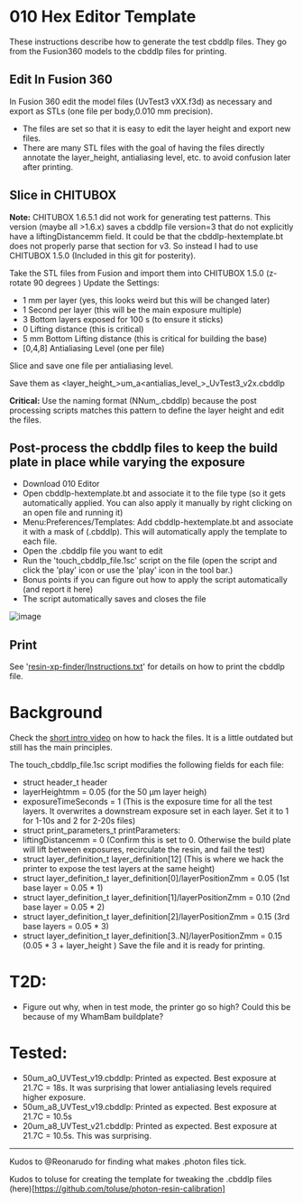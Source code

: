 # 010 Hex Editor Template

These instructions describe how to generate the test cbddlp files. They go from the Fusion360 models to the cbddlp files for printing. 

## Edit In Fusion 360
In Fusion 360 edit the model files (UvTest3 vXX.f3d) as necessary and export as STLs (one file per body,0.010 mm precision).
- The files are set so that it is easy to edit the layer height and export new files. 
- There are many STL files with the goal of having the files directly annotate the layer_height, antialiasing level, etc. to avoid confusion later after printing. 

## Slice in CHITUBOX
**Note:** CHITUBOX 1.6.5.1 did not work for generating test patterns. This version (maybe all >1.6.x) saves a cbddlp file version=3 that do not explicitly have a liftingDistancemm field.  It could be that the cbddlp-hextemplate.bt does not properly parse that section for v3. So instead I had to use CHITUBOX 1.5.0 (Included in this git for posterity).

Take the STL files from Fusion and import them into CHITUBOX 1.5.0 (z-rotate 90 degrees )
Update the Settings: 
- 1 mm per layer (yes, this looks weird but this will be changed later)
- 1 Second per layer (this will be the main exposure multiple)
- 3 Bottom layers exposed for 100 s (to ensure it sticks)
- 0 Lifting distance (this is critical)
- 5 mm Bottom Lifting distance (this is critical for building the base)
- [0,4,8] Antialiasing Level (one per file)

Slice and save one file per antialiasing level. 

Save them as <layer_height_>um_a<antialias_level_>_UvTest3_v2x.cbddlp

**Critical:** Use the naming format (NNum_<filename>.cbddlp) because the post processing scripts matches this pattern to define the layer height and edit the files. 

## Post-process the cbddlp files to keep the build plate in place while varying the exposure
- Download 010 Editor
- Open cbddlp-hextemplate.bt and associate it to the file type (so it gets automatically applied. You can also apply it manually by right clicking on an open file and running it)
 - Menu:Preferences/Templates: Add cbddlp-hextemplate.bt and associate it with a mask of (.cbddlp). This will automatically apply the template to each file. 
- Open the .cbddlp file you want to edit
- Run the 'touch_cbddlp_file.1sc' script on the file (open the script and click the 'play' icon or use the 'play' icon in the tool bar.)
 - Bonus points if you can figure out how to apply the script automatically (and report it here)
 - The script automatically saves and closes the file
 
![image](https://user-images.githubusercontent.com/11083514/40305607-1e75f01e-5cf3-11e8-9aad-a041dc8027ce.png) 

## Print
See '[resin-xp-finder/Instructions.txt](../resin-xp-finder/Instructions.txt)' for details on how to print the cbddlp file. 

# Background
Check the [short intro video](https://www.youtube.com/watch?v=s_NIeiNoKi0&t=24s) on how to hack the files. It is a little outdated but still has the main principles. 

The touch_cbddlp_file.1sc script modifies the following fields for each file:
- struct header_t header
 - layerHeightmm = 0.05 (for the 50 µm layer heigh)
 - exposureTimeSeconds = 1 (This is the exposure time for all the test layers. It overwrites a downstream exposure set in each layer. Set it to 1 for 1-10s and 2 for 2-20s files)
- struct print_parameters_t printParameters: 
 - liftingDistancemm = 0 (Confirm this is set to 0. Otherwise the build plate will lift between exposures, recirculate the resin, and fail the test)
- struct layer_definition_t layer_definition[12] (This is where we hack the printer to expose the test layers at the same height)
 - struct layer_definition_t layer_definition[0]/layerPositionZmm = 0.05 (1st base layer = 0.05 * 1)
 - struct layer_definition_t layer_definition[1]/layerPositionZmm = 0.10 (2nd base layer = 0.05 * 2)
 - struct layer_definition_t layer_definition[2]/layerPositionZmm = 0.15 (3rd base layers = 0.05 * 3)
 - struct layer_definition_t layer_definition[3..N]/layerPositionZmm = 0.15 (0.05 * 3 + layer_height )
Save the file and it is ready for printing. 

# T2D: 
- Figure out why, when in test mode, the printer go so high? Could this be because of my WhamBam buildplate?

# Tested: 
- 50um_a0_UVTest_v19.cbddlp: Printed as expected. Best exposure at 21.7C = 18s. It was surprising that lower antialiasing levels required higher exposure. 
- 50um_a8_UVTest_v19.cbddlp: Printed as expected. Best exposure at 21.7C = 10.5s
- 20um_a8_UVTest_v21.cbddlp: Printed as expected. Best exposure at 21.7C = 10.5s. This was surprising.


---
Kudos to @Reonarudo for finding what makes .photon files tick. 

Kudos to toluse for creating the template for tweaking the .cbddlp files (here)[https://github.com/toluse/photon-resin-calibration]

